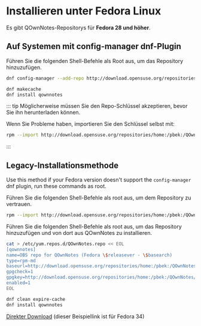 # Installieren unter Fedora Linux

Es gibt QOwnNotes-Repositorys für **Fedora 28 und höher**.

## Auf Systemen mit config-manager dnf-Plugin

Führen Sie die folgenden Shell-Befehle als Root aus, um das Repository hinzuzufügen.

```bash
dnf config-manager --add-repo http://download.opensuse.org/repositories/home:/pbek:/QOwnNotes/Fedora_\$releasever/

dnf makecache
dnf install qownnotes
```

::: tip
Möglicherweise müssen Sie den Repo-Schlüssel akzeptieren, bevor Sie ihn herunterladen können.

Wenn Sie Probleme haben, importieren Sie den Schlüssel selbst mit:

```bash
rpm --import http://download.opensuse.org/repositories/home:/pbek:/QOwnNotes/Fedora_34/repodata/repomd.xml.key
```
:::

## Legacy-Installationsmethode

Use this method if your Fedora version doesn't support the `config-manager` dnf plugin, run these commands as root.

Führen Sie die folgenden Shell-Befehle als root aus, um dem Repository zu vertrauen.

```bash
rpm --import http://download.opensuse.org/repositories/home:/pbek:/QOwnNotes/Fedora_34/repodata/repomd.xml.key
```

Führen Sie die folgenden Shell-Befehle als root aus, um das Repository hinzuzufügen und von dort aus QOwnNotes zu installieren.

```bash
cat > /etc/yum.repos.d/QOwnNotes.repo << EOL
[qownnotes]
name=OBS repo for QOwnNotes (Fedora \$releasever - \$basearch)
type=rpm-md
baseurl=http://download.opensuse.org/repositories/home:/pbek:/QOwnNotes/Fedora_\$releasever/
gpgcheck=1
gpgkey=http://download.opensuse.org/repositories/home:/pbek:/QOwnNotes/Fedora_\$releasever/repodata/repomd.xml.key
enabled=1
EOL

dnf clean expire-cache
dnf install qownnotes
```

[Direkter Download](https://download.opensuse.org/repositories/home:/pbek:/QOwnNotes/Fedora_34) (dieser Beispiellink ist für Fedora 34)
